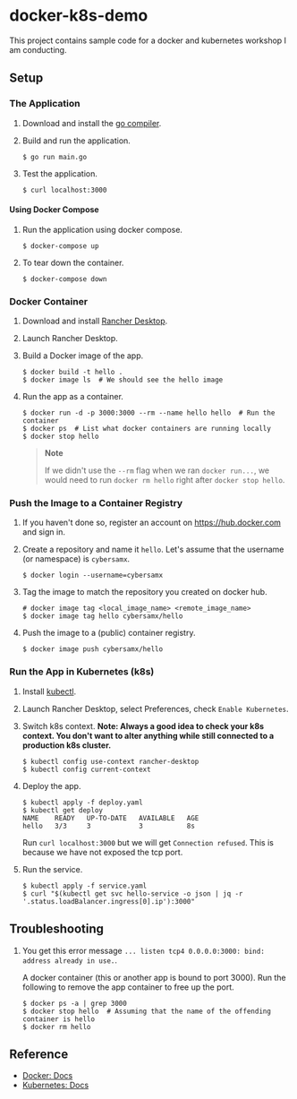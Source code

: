 # docker-k8s-demo

This project contains sample code for a docker and kubernetes workshop I am conducting.

## Setup

### The Application

1. Download and install the [go compiler](https://go.dev/dl/).
1. Build and run the application.

   ```shell
   $ go run main.go
   ```

1. Test the application.

   ```shell
   $ curl localhost:3000
   ```

#### Using Docker Compose

1. Run the application using docker compose.

   ```shell
   $ docker-compose up
   ```
   
1. To tear down the container.

   ```shell
   $ docker-compose down
   ```

### Docker Container

1. Download and install [Rancher Desktop](https://rancherdesktop.io/).
1. Launch Rancher Desktop.
1. Build a Docker image of the app.

   ```shell
   $ docker build -t hello .
   $ docker image ls  # We should see the hello image
   ```

1. Run the app as a container.

   ```shell
   $ docker run -d -p 3000:3000 --rm --name hello hello  # Run the container
   $ docker ps  # List what docker containers are running locally
   $ docker stop hello
   ```

   > **Note**
   >
   > If we didn't use the `--rm` flag when we ran `docker run...`, we would need to run `docker rm hello` right after `docker stop hello`.

### Push the Image to a Container Registry

1. If you haven't done so, register an account on <https://hub.docker.com> and sign in.
1. Create a repository and name it `hello`. Let's assume that the username (or namespace) is `cybersamx`.

   ```shell
   $ docker login --username=cybersamx
   ```

1. Tag the image to match the repository you created on docker hub.

   ```shell
   # docker image tag <local_image_name> <remote_image_name>
   $ docker image tag hello cybersamx/hello
   ```

1. Push the image to a (public) container registry.

   ```shell
   $ docker image push cybersamx/hello
   ```

### Run the App in Kubernetes (k8s)

1. Install [kubectl](https://kubernetes.io/docs/tasks/tools/).
1. Launch Rancher Desktop, select Preferences, check `Enable Kubernetes`.
1. Switch k8s context. **Note: Always a good idea to check your k8s context. You don't want to alter anything while still connected to a production k8s cluster.**

   ```shell
   $ kubectl config use-context rancher-desktop
   $ kubectl config current-context
   ```

1. Deploy the app.

   ```shell
   $ kubectl apply -f deploy.yaml
   $ kubectl get deploy
   NAME    READY   UP-TO-DATE   AVAILABLE   AGE
   hello   3/3     3            3           8s
   ```

   Run `curl localhost:3000` but we will get `Connection refused`. This is because we have not exposed the tcp port.

1. Run the service.

   ```shell
   $ kubectl apply -f service.yaml
   $ curl "$(kubectl get svc hello-service -o json | jq -r '.status.loadBalancer.ingress[0].ip'):3000"
   ```

## Troubleshooting

1. You get this error message `... listen tcp4 0.0.0.0:3000: bind: address already in use.`.

   A docker container (this or another app is bound to port 3000). Run the following to remove the app container to free up the port.

   ```shell
   $ docker ps -a | grep 3000
   $ docker stop hello  # Assuming that the name of the offending container is hello
   $ docker rm hello
   ```

## Reference

* [Docker: Docs](https://docs.docker.com/)
* [Kubernetes: Docs](https://kubernetes.io/docs/home/)
